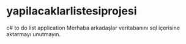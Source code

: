 # yapilacaklarlistesiprojesi
c# to do list application 
Merhaba arkadaşlar veritabanını sql içerisine aktarmayı unutmayın.


